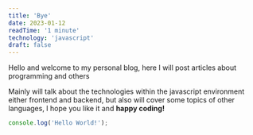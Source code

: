 ```yaml
---
title: 'Bye'
date: 2023-01-12
readTime: '1 minute'
technology: 'javascript'
draft: false
---
```


Hello and welcome to my personal blog, here I will post articles about programming and others

Mainly will talk about the technologies within the javascript environment either frontend and backend, but also will cover some topics of other languages, I hope you like it and **happy coding!**

```js
console.log('Hello World!');
```

